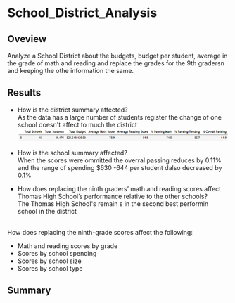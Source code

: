 # School_District_Analysis
## Oveview 
Analyze a School District about the budgets, budget per student, average in the grade of math and reading and replace the grades for the 9th gradersn and keeping the othe information the same.

## Results
* How is the district summary affected?
</br> As the data has a large number of students register the change of one school doesn't affect to much the district
<br>![Group_monthly](https://github.com/KarlaPerezR/School_District_Analysis/blob/main/Resources/SchoolTotals.PNG)

* How is the school summary affected?
</br>When the scores were ommitted the overral passing reduces by 0.11% and the range of spending $630 -644 per student dalso decreased by 0.1%

* How does replacing the ninth graders’ math and reading scores affect Thomas High School’s performance relative to the other schools?
<br> The Thomas High School's remain s in the second best performin school in the district

</br>How does replacing the ninth-grade scores affect the following:
  * Math and reading scores by grade
  * Scores by school spending
  * Scores by school size
  * Scores by school type

## Summary
